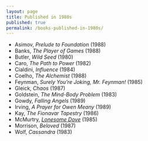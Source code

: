 ```yaml
---
layout: page
title: Published in 1980s
published: true
permalink: /books-published-in-1980s/
---
```


* Asimov, _Prelude to Foundation_ (1988) 
* Banks, _The Player of Games_ (1988) 
* Butler, _Wild Seed_ (1980) 
* Caro, _The Path to Power_ (1982) 
* Cialdini, _Influence_ (1984) 
* Coelho, _The Alchemist_ (1988) 
* Feynman, _Surely You're Joking, Mr. Feynman!_ (1985) 
* Gleick, _Chaos_ (1987) 
* Goldstein, _The Mind-Body Problem_ (1983) 
* Gowdy, _Falling Angels_ (1989) 
* Irving, _A Prayer for Owen Meany_ (1989) 
* Kay, _The Fionavar Tapestry_ (1986) 
* McMurtry, _<a id="mcmurtry-lonesome-dove" class="internal-link" href="/mcmurtry-lonesome-dove/">Lonesome Dove</a>_ (1985) 
* Morrison, _Beloved_ (1987) 
* Wolf, _Cassandra_ (1983) 
